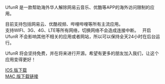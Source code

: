 UfunR 是一款帮助海外华人解除网易云音乐、优酷等APP的海外访问限制的应用。  

目前支持包括网易云、优酷视频、哔哩哔哩等所有主流应用。  
支持WIFI、3G、4G、LTE等所有网络，切换网络不会造成连接中断。  
开启 UfunR 不会影响其他不相关的应用或者网站，所以可以保持全天24小时在后台运行。  

UfunR 将会坚持免费，并在将来进行开源。希望有更多的朋友加入我们，让这个应用变得更好！  

[IOS 版下载](https://itunes.apple.com/us/app/ufunr-%E5%B8%AE%E5%8A%A9%E6%B5%B7%E5%A4%96%E5%8D%8E%E4%BA%BA%E8%AE%BF%E9%97%AE%E5%9B%BD%E5%86%85%E5%BA%94%E7%94%A8/id1230281425?ls=1&mt=8)  
[MAC 版下载链接](https://itunes.apple.com/us/app/ufunr-%E5%B8%AE%E5%8A%A9%E6%B5%B7%E5%A4%96%E5%8D%8E%E4%BA%BA%E8%AE%BF%E9%97%AE%E5%9B%BD%E5%86%85%E5%BA%94%E7%94%A8/id1332946020?ls=1&mt=12)
